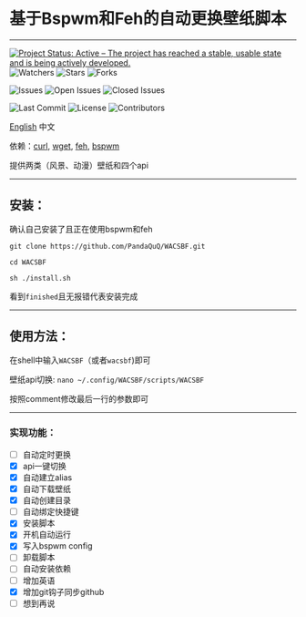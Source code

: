 # 基于Bspwm和Feh的自动更换壁纸脚本
---
[![Project Status: Active – The project has reached a stable, usable state and is being actively developed.](https://www.repostatus.org/badges/latest/active.svg)](https://git.pandaquq.tk/panda/WACSBF) ![Watchers](https://badgen.net/github/watchers/PandaQuQ/WACSBF) ![Stars](https://badgen.net/github/stars/PandaQuQ/WACSBF) ![Forks](https://badgen.net/github/forks/PandaQuQ/WACSBF)

![Issues](https://badgen.net/github/issues/PandaQuQ/WACSBF) ![Open Issues](https://badgen.net/github/open-issues/PandaQuQ/WACSBF)  ![Closed Issues](https://badgen.net/github/closed-issues/PandaQuQ/WACSBF) 

![Last Commit](https://badgen.net/github/last-commit/PandaQuQ/WACSBF) ![License](https://badgen.net/github/license/PandaQuQ/WACSBF) ![Contributors](https://badgen.net/github/contributors/PandaQuQ/WACSBF) 


[English](https://github.com/PandaQuQ/WACSBF/blob/master/README.md)
 中文

依赖：[curl](https://curl.se/), [wget](https://www.gnu.org/software/wget/), [feh](https://feh.finalrewind.org/), [bspwm](https://github.com/baskerville/bspwm)

提供两类（风景、动漫）壁纸和四个api

---
## 安装：
确认自己安装了且正在使用bspwm和feh

`git clone https://github.com/PandaQuQ/WACSBF.git`

`cd WACSBF`

`sh ./install.sh`

看到`finished`且无报错代表安装完成 

---
## 使用方法：

在shell中输入`WACSBF`（或者`wacsbf`)即可

壁纸api切换: `nano ~/.config/WACSBF/scripts/WACSBF`

按照comment修改最后一行的参数即可 

---
### 实现功能：

- [ ] 自动定时更换
- [x] api一键切换
- [x] 自动建立alias
- [x] 自动下载壁纸
- [x] 自动创建目录
- [ ] 自动绑定快捷键
- [x] 安装脚本
- [x] 开机自动运行
- [x] 写入bspwm config
- [ ] 卸载脚本
- [ ] 自动安装依赖
- [ ] 增加英语
- [x] 增加git钩子同步github
- [ ] 想到再说